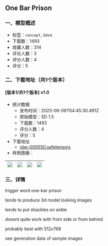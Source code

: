 ## One Bar Prison
### 一、模型概述

- 标签：`concept`, `bdsm`
- 下载数：1493
- 收藏人数：314
- 评论人数：3
- 评分人数：4
- 评分：5

### 二、下载地址（共1个版本）

#### [版本1/共1个版本] v1.0

- 统计数据
  - 发布时间：2023-06-09T04:45:30.491Z
  - 原始模型：SD 1.5
  - 下载数：1493
  - 评分人数：4
  - 评分：5
- 下载地址
  - [obp-000050.safetensors](https://civitai.com/api/download/models/92161)
- 样例图像：

| <img src="https://image.civitai.com/xG1nkqKTMzGDvpLrqFT7WA/fededd80-ae0b-4a6d-8690-0221aa9d6eb3/width=450/1080323.jpeg" /> | <img src="https://image.civitai.com/xG1nkqKTMzGDvpLrqFT7WA/819f5d8f-845a-4d10-9c92-af5afaebe6ae/width=450/1080324.jpeg" /> | <img src="https://image.civitai.com/xG1nkqKTMzGDvpLrqFT7WA/d5d5912d-8b0f-4b19-beb6-069a151aa4d1/width=450/1080334.jpeg" /> | <img src="https://image.civitai.com/xG1nkqKTMzGDvpLrqFT7WA/bcf6373f-e6aa-43a3-8759-3a96555feff6/width=450/1080340.jpeg" /> |
| ---- | ---- | ---- | ---- |


### 三、详情
<p>trigger word one-bar prison</p><p>tends to produce 3d model looking images</p><p>tends to put shackles on ankle</p><p>doesnt quite work with from side or from behind</p><p>probably best with 512x768</p><p>see generation data of sample images</p>